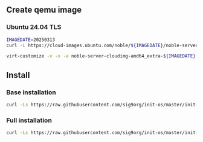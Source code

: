 ## Create qemu image

### Ubuntu 24.04 TLS

```sh
IMAGEDATE=20250313
curl -L https://cloud-images.ubuntu.com/noble/${IMAGEDATE}/noble-server-cloudimg-amd64.img -o noble-server-cloudimg-amd64_extra-${IMAGEDATE}.qcow2
```

```sh
virt-customize -v -x -a noble-server-cloudimg-amd64_extra-${IMAGEDATE}.qcow2 --run-command "curl -Ls https://raw.githubusercontent.com/sig9org/init-os/master/init-qemu-ubuntu24.sh | bash -s"
```

## Install

### Base installation

```sh
curl -Ls https://raw.githubusercontent.com/sig9org/init-os/master/init-linux.sh | bash -s
```

### Full installation

```sh
curl -Ls https://raw.githubusercontent.com/sig9org/init-os/master/init-linux.sh | bash -s -- --extra
```
